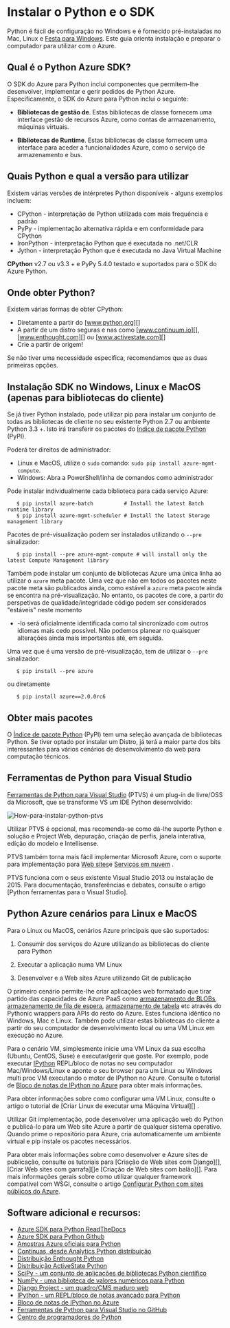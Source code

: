 <properties
    pageTitle="Instalar Python e o SDK - Azure"
    description="Saiba como instalar Python e o SDK para utilizar com o Azure."
    services=""
    documentationCenter="python"
    authors="lmazuel"
    manager="wpickett"
    editor=""/>

<tags
    ms.service="multiple"
    ms.workload="na"
    ms.tgt_pltfrm="na"
    ms.devlang="python"
    ms.topic="article"
    ms.date="09/06/2016"
    ms.author="lmazuel"/>

# <a name="installing-python-and-the-sdk"></a>Instalar o Python e o SDK

Python é fácil de configuração no Windows e é fornecido pré-instaladas no Mac, Linux e [Festa para Windows](https://msdn.microsoft.com/commandline/wsl/about). Este guia orienta instalação e preparar o computador para utilizar com o Azure.

## <a name="whats-in-the-python-azure-sdk"></a>Qual é o Python Azure SDK?

O SDK do Azure para Python inclui componentes que permitem-lhe desenvolver, implementar e gerir pedidos de Python Azure. Especificamente, o SDK do Azure para Python inclui o seguinte:

* **Bibliotecas de gestão de**. Estas bibliotecas de classe fornecem uma interface gestão de recursos Azure, como contas de armazenamento, máquinas virtuais.

* **Bibliotecas de Runtime**. Estas bibliotecas de classe fornecem uma interface para aceder a funcionalidades Azure, como o serviço de armazenamento e bus.

## <a name="which-python-and-which-version-to-use"></a>Quais Python e qual a versão para utilizar

Existem várias versões de intérpretes Python disponíveis - alguns exemplos incluem:

* CPython - interpretação de Python utilizada com mais frequência e padrão
* PyPy - implementação alternativa rápida e em conformidade para CPython
* IronPython - interpretação Python que é executada no .net/CLR
* Jython - interpretação Python que é executada no Java Virtual Machine

**CPython** v2.7 ou v3.3 + e PyPy 5.4.0 testado e suportados para o SDK do Azure Python.

## <a name="where-to-get-python"></a>Onde obter Python?

Existem várias formas de obter CPython:

* Diretamente a partir do [www.python.org][]
* A partir de um distro seguras e nas como [www.continuum.io][], [www.enthought.com][] ou [www.activestate.com][]
* Crie a partir de origem!

Se não tiver uma necessidade específica, recomendamos que as duas primeiras opções.

## <a name="sdk-installation-on-windows-linux-and-macos-client-libraries-only"></a>Instalação SDK no Windows, Linux e MacOS (apenas para bibliotecas do cliente)

Se já tiver Python instalado, pode utilizar pip para instalar um conjunto de todas as bibliotecas de cliente no seu existente Python 2.7 ou ambiente Python 3.3 +. Isto irá transferir os pacotes do [Índice de pacote Python][] (PyPI).

Poderá ter direitos de administrador:

- Linux e MacOS, utilize o `sudo` comando: `sudo pip install azure-mgmt-compute`.
- Windows: Abra a PowerShell/linha de comandos como administrador

Pode instalar individualmente cada biblioteca para cada serviço Azure:

```console
   $ pip install azure-batch          # Install the latest Batch runtime library
   $ pip install azure-mgmt-scheduler # Install the latest Storage management library
```

Pacotes de pré-visualização podem ser instalados utilizando o `--pre` sinalizador:

```console
   $ pip install --pre azure-mgmt-compute # will install only the latest Compute Management library
```

Também pode instalar um conjunto de bibliotecas Azure uma única linha ao utilizar o `azure` meta pacote. Uma vez que não em todos os pacotes neste pacote meta são publicados ainda, como estável a `azure` meta pacote ainda se encontra na pré-visualização. No entanto, os pacotes de core, a partir do perspetivas de qualidade/integridade código podem ser considerados "estáveis" neste momento
- -lo será oficialmente identificada como tal sincronizado com outros idiomas mais cedo possível. Não podemos planear no quaisquer alterações ainda mais importantes até, em seguida.

Uma vez que é uma versão de pré-visualização, tem de utilizar o `--pre` sinalizador:

```console
   $ pip install --pre azure
```
   
ou diretamente

```console
   $ pip install azure==2.0.0rc6
```

## <a name="getting-more-packages"></a>Obter mais pacotes

O [Índice de pacote Python][] (PyPI) tem uma seleção avançada de bibliotecas Python.  Se tiver optado por instalar um Distro, já terá a maior parte dos bits interessantes para vários cenários de desenvolvimento da web para computação técnicos.


## <a name="python-tools-for-visual-studio"></a>Ferramentas de Python para Visual Studio

[Ferramentas de Python para Visual Studio][] (PTVS) é um plug-in de livre/OSS da Microsoft, que se transforme VS um IDE Python desenvolvido:

![How-para-instalar-python-ptvs](./media/python-how-to-install/how-to-install-python-ptvs.png)

Utilizar PTVS é opcional, mas recomenda-se como dá-lhe suporte Python e solução e Project Web, depuração, criação de perfis, janela interativa, edição do modelo e Intellisense.

PTVS também torna mais fácil implementar Microsoft Azure, com o suporte para implementação para [Web sites][]e [Serviços em nuvem][] .

PTVS funciona com o seus existente Visual Studio 2013 ou instalação de 2015.  Para documentação, transferências e debates, consulte o artigo [Python ferramentas para o Visual Studio].  

## <a name="python-azure-scenarios-for-linux-and-macos"></a>Python Azure cenários para Linux e MacOS

Para o Linux ou MacOS, cenários Azure principais que são suportados:

1. Consumir dos serviços do Azure utilizando as bibliotecas do cliente para Python

2. Executar a aplicação numa VM Linux

3. Desenvolver e a Web sites Azure utilizando Git de publicação

O primeiro cenário permite-lhe criar aplicações web formatado que tirar partido das capacidades de Azure PaaS como [armazenamento de BLOBs][], [armazenamento de fila de espera][], [armazenamento de tabela][] etc através do Pythonic wrappers para APIs do resto do Azure. Estes funciona idêntico no Windows, Mac e Linux.  Também pode utilizar estas bibliotecas do cliente a partir do seu computador de desenvolvimento local ou uma VM Linux em execução no Azure.

Para o cenário VM, simplesmente inicie uma VM Linux da sua escolha (Ubuntu, CentOS, Suse) e executar/gerir que goste.  Por exemplo, pode executar [IPython][] REPL/bloco de notas no seu computador Mac/Windows/Linux e aponte o seu browser para um Linux ou Windows multi proc VM executando o motor de IPython no Azure. Consulte o tutorial de [Bloco de notas de IPython no Azure][] para obter mais informações.

Para obter informações sobre como configurar uma VM Linux, consulte o artigo o tutorial de [Criar Linux de executar uma Máquina Virtual][] .

Utilizar Git implementação, pode desenvolver uma aplicação web do Python e publicá-lo para um Web site Azure a partir de qualquer sistema operativo.  Quando prime o repositório para Azure, cria automaticamente um ambiente virtual e pip instale os pacotes necessários.

Para obter mais informações sobre como desenvolver e Azure sites de publicação, consulte os tutoriais para [Criação de Web sites com Django][], [Criar Web sites com garrafa][]e [Criação de Web sites com balão][]. Para mais informações gerais sobre como utilizar qualquer framework compatível com WSGI, consulte o artigo [Configurar Python com sites públicos do Azure][].


## <a name="additional-software-and-resources"></a>Software adicional e recursos:

* [Azure SDK para Python ReadTheDocs](http://azure-sdk-for-python.readthedocs.io/en/latest/)
* [Azure SDK para Python Github](https://github.com/Azure/azure-sdk-for-python)
* [Amostras Azure oficiais para Python](https://azure.microsoft.com/documentation/samples/?platform=python)
* [Contínuas, desde Analytics Python distribuição][]
* [Distribuição Enthought Python][]
* [Distribuição ActiveState Python][]
* [SciPy - um conjunto de aplicações de bibliotecas Python científico][]
* [NumPy - uma biblioteca de valores numéricos para Python][]
* [Django Project - um quadro/CMS maduro web][]
* [IPython - um REPL/bloco de notas avançado para Python][]
* [Bloco de notas de IPython no Azure][]
* [Ferramentas de Python para Visual Studio no GitHub][]
* [Centro de programadores do Python](/develop/python/)

[Contínuas, desde Analytics Python distribuição]: http://continuum.io
[Distribuição Enthought Python]: http://www.enthought.com
[Distribuição ActiveState Python]: http://www.activestate.com
[www.python.org]: http://www.python.org
[www.continuum.IO]: http://continuum.io
[www.enthought.com]: http://www.enthought.com
[www.ActiveState.com]: http://www.activestate.com
[SciPy - um conjunto de aplicações de bibliotecas Python científico]: http://www.scipy.org
[NumPy - uma biblioteca de valores numéricos para Python]: http://www.numpy.org
[Django Project - um quadro/CMS maduro web]: http://www.djangoproject.com
[IPython - um REPL/bloco de notas avançado para Python]: http://ipython.org
[IPython]: http://ipython.org
[Bloco de notas de IPython no Azure]: virtual-machines-linux-jupyter-notebook.md
[Serviços em nuvem]: cloud-services-python-ptvs.md
[Web sites]: web-sites-python-ptvs-django-mysql.md
[Ferramentas de Python para Visual Studio]: http://aka.ms/ptvs
[Ferramentas de Python para Visual Studio no GitHub]: https://github.com/microsoft/ptvs
[Índice de pacote Python]: http://pypi.python.org/pypi
[Microsoft Azure SDK for Python 2.7]: http://go.microsoft.com/fwlink/?LinkId=254281
[Microsoft Azure SDK for Python 3.4]: http://go.microsoft.com/fwlink/?LinkID=516990
[Setting up a Linux VM via the Azure portal]: create-and-configure-opensuse-vm-in-portal.md
[How to use the Azure Command-Line Interface]: crossplat-cmd-tools.md
[Criar uma máquina de Virtual com Linux]: virtual-machines-linux-quick-create-cli.md
[A criação de Web sites com Django]: web-sites-python-create-deploy-django-app.md
[A criação de Web sites com garrafa]: web-sites-python-create-deploy-bottle-app.md
[A criação de Web sites com balão]: web-sites-python-create-deploy-flask-app.md
[Configurar Python com sites públicos do Azure]: web-sites-python-configure.md
[armazenamento de tabela]: storage-python-how-to-use-table-storage.md
[armazenamento de fila de espera]: storage-python-how-to-use-queue-storage.md
[armazenamento de BLOBs]: storage-python-how-to-use-blob-storage.md

